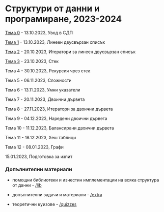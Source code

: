 # Структури от данни и програмиране, 2023-2024


[Тема 0](00-intro/) - 13.10.2023, Увод в СДП

[Тема 1](01-doubly-linked-list/) - 13.10.2023, Линеен двусвързан списък

[Тема 2](02-doubly-linked-list-iterators/) - 20.10.2023, Итератори за линеен двусвързан списък

[Тема 3](03-stack/) - 23.10.2023, Стек

Тема 4 - 30.10.2023, Рекурсия чрез стек

Тема 5 - 06.11.2023, Сложности

Тема 6 - 13.11.2023, Умни указатели

Тема 7 - 20.11.2023, Двоични дървета

Тема 8 - 27.11.2023, Итератори за двоични дървета

Тема 9 - 04.12.2023, Наредени двоични дървета

Тема 10 - 11.12.2023, Балансирани двоични дървета

Тема 11 - 18.12.2023, Хеш таблици

Тема 12 - 08.01.2023, Графи

15.01.2023, Подготовка за изпит



### Допълнителни материали

* помощни библиотеки и изчестин имплементации на всяка структура от данни - [/lib](./lib/)

* допълнителни задачи и материали - [/extra](./extra/)

* теоретични куизове - [/quizzes](./quizzes/)